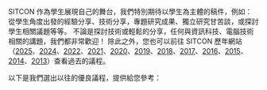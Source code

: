SITCON 作為學生展現自己的舞台，我們特別期待以學生為主體的稿件，例如：從學生角度出發的經驗分享、技術分享，專題研究成果、獨立研究甘苦談，或探討學生相關議題等等。
不論是探討技術或輕鬆的分享，任何與資訊科技、電腦技術相關的講題，我們都非常歡迎！
除此之外，您也可以前往 SITCON 歷年網站（[2025](https://sitcon.org/2025/)、[2024](https://sitcon.org/2024/)、[2022](https://sitcon.org/2022/)、[2021](https://sitcon.org/2021/)、[2020](https://sitcon.org/2020/)、[2019](https://sitcon.org/2019/)、[2018](https://sitcon.org/2018/)、[2017](https://sitcon.org/2017/)、[2016](https://sitcon.org/2016/)、[2015](https://sitcon.org/2015/)、[2014](https://sitcon.org/2014/)、[2013](https://sitcon.org/2013/)）查看過去的議程。

以下是我們選出以往的優良議程，提供給您參考：  